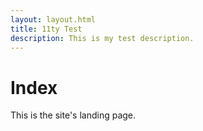 ```yaml
---
layout: layout.html
title: 11ty Test
description: This is my test description.
---
```


# Index

This is the site's landing page.
